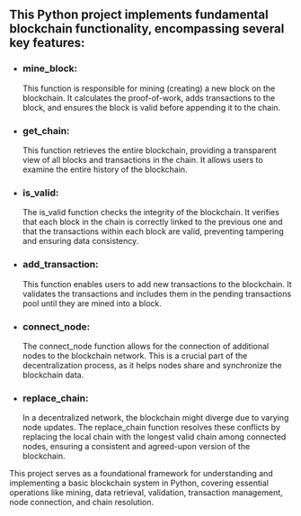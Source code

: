 ## This Python project implements fundamental blockchain functionality, encompassing several key features:

- ### mine_block:
  This function is responsible for mining (creating) a new block on the blockchain. It calculates the proof-of-work, adds transactions to the block, and ensures the block is valid before appending it to the chain.

- ### get_chain:
  This function retrieves the entire blockchain, providing a transparent view of all blocks and transactions in the chain. It allows users to examine the entire history of the blockchain.

- ### is_valid:
  The is_valid function checks the integrity of the blockchain. It verifies that each block in the chain is correctly linked to the previous one and that the transactions within each block are valid, preventing tampering and ensuring data consistency.

- ### add_transaction:
  This function enables users to add new transactions to the blockchain. It validates the transactions and includes them in the pending transactions pool until they are mined into a block.

- ### connect_node:
  The connect_node function allows for the connection of additional nodes to the blockchain network. This is a crucial part of the decentralization process, as it helps nodes share and synchronize the blockchain data.

- ### replace_chain:
  In a decentralized network, the blockchain might diverge due to varying node updates. The replace_chain function resolves these conflicts by replacing the local chain with the longest valid chain among connected nodes, ensuring a consistent and agreed-upon version of the blockchain.

This project serves as a foundational framework for understanding and implementing a basic blockchain system in Python, covering essential operations like mining, data retrieval, validation, transaction management, node connection, and chain resolution.
